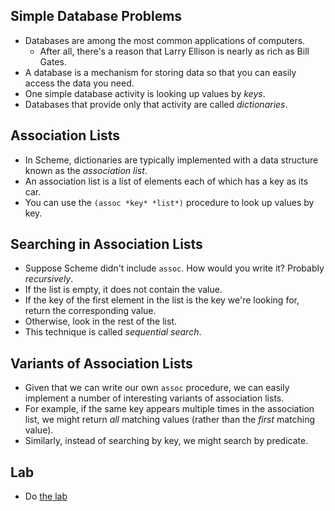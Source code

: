 Simple Database Problems
------------------------

* Databases are among the most common applications of computers. 
    * After all, there's a reason that Larry Ellison is nearly as rich
    as Bill Gates.
* A database is a mechanism for storing data
  so that you can easily access the data you need.
* One simple database activity is looking up values by *keys*.
* Databases that provide only that activity are called *dictionaries*.

Association Lists
-----------------

* In Scheme, dictionaries are typically implemented with a data structure
  known as the *association list*.
* An association list is a list of elements each of which
  has a key as its car.
* You can use the `(assoc *key* *list*)`
  procedure to look up values by key.

Searching in Association Lists
------------------------------

* Suppose Scheme didn't include `assoc`.  How would you write
  it?  Probably *recursively*.
* If the list is empty, it does not contain the value.
* If the key of the first element in the list is the key we're
  looking for, return the corresponding value.
* Otherwise, look in the rest of the list.
* This technique is called *sequential search*.

Variants of Association Lists
-----------------------------

* Given that we can write our own `assoc` procedure, we can
  easily implement a number of interesting variants of association lists.
* For example, if the same key appears multiple times in the association list, we might return *all* matching values (rather than the *first* matching value).
* Similarly, instead of searching by key, we might search by predicate.

Lab
---

* Do [the lab](../Labs/association-lists-lab.html)

